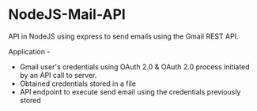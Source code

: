 # NodeJS-Mail-API

API in NodeJS using express to send emails using the Gmail REST API.

Application -

- Gmail user's credentials using OAuth 2.0 & OAuth 2.0 process initiated by an API call to server.
- Obtained credentials stored in a file
- API endpoint to execute send email using the credentials previously stored